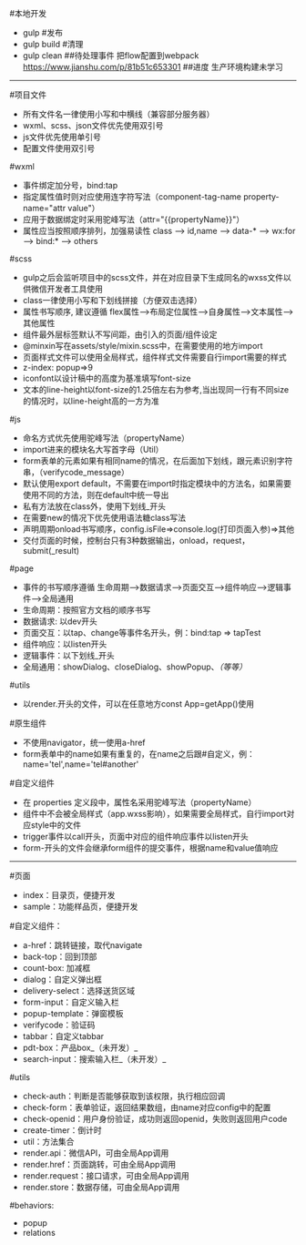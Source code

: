 #本地开发
* gulp
#发布
* gulp build
#清理
* gulp clean
##待处理事件
把flow配置到webpack
https://www.jianshu.com/p/81b51c653301
##进度
生产环境构建未学习
* * *

#项目文件
* 所有文件名一律使用小写和中横线（兼容部分服务器）
* wxml、scss、json文件优先使用双引号
* js文件优先使用单引号
* 配置文件使用双引号

#wxml
* 事件绑定加分号，bind:tap
* 指定属性值时则对应使用连字符写法（component-tag-name property-name="attr value"）
* 应用于数据绑定时采用驼峰写法（attr="{{propertyName}}"）
* 属性应当按照顺序排列，加强易读性 class --> id,name --> data-* --> wx:for --> bind:* --> others

#scss
* gulp之后会监听项目中的scss文件，并在对应目录下生成同名的wxss文件以供微信开发者工具使用
* class一律使用小写和下划线拼接（方便双击选择）
* 属性书写顺序, 建议遵循 flex属性-->布局定位属性-->自身属性-->文本属性-->其他属性
* 组件最外层标签默认不写间距，由引入的页面/组件设定
* @minxin写在assets/style/mixin.scss中，在需要使用的地方import
* 页面样式文件可以使用全局样式，组件样式文件需要自行import需要的样式
* z-index: popup=>9
* iconfont以设计稿中的高度为基准填写font-size
* 文本的line-height以font-size的1.25倍左右为参考,当出现同一行有不同size的情况时，以line-height高的一方为准

#js
* 命名方式优先使用驼峰写法（propertyName）
* import进来的模块名大写首字母（Util）
* form表单的元素如果有相同name的情况，在后面加下划线，跟元素识别字符串，（verifycode_message）
* 默认使用export default，不需要在import时指定模块中的方法名，如果需要使用不同的方法，则在default中统一导出
* 私有方法放在class外，使用下划线_开头
* 在需要new的情况下优先使用语法糖class写法
* 声明周期onload书写顺序，config.isFile=>console.log(打印页面入参)=>其他
* 交付页面的时候，控制台只有3种数据输出，onload，request，submit(_result)

#page
* 事件的书写顺序遵循 生命周期-->数据请求-->页面交互-->组件响应-->逻辑事件-->全局通用
* 生命周期：按照官方文档的顺序书写
* 数据请求: 以dev开头
* 页面交互：以tap、change等事件名开头，例：bind:tap => tapTest
* 组件响应：以listen开头
* 逻辑事件：以下划线_开头
* 全局通用：showDialog、closeDialog、showPopup、_（等等）_

#utils
* 以render.开头的文件，可以在任意地方const App=getApp()使用

#原生组件
* 不使用navigator，统一使用a-href
* form表单中的name如果有重复的，在name之后跟#自定义，例：name='tel',name='tel#another'

#自定义组件
* 在 properties 定义段中，属性名采用驼峰写法（propertyName）
* 组件中不会被全局样式（app.wxss影响），如果需要全局样式，自行import对应style中的文件
* trigger事件以call开头，页面中对应的组件响应事件以listen开头
* form-开头的文件会继承form组件的提交事件，根据name和value值响应

* * *

#页面
* index：目录页，便捷开发
* sample：功能样品页，便捷开发

#自定义组件：
* a-href：跳转链接，取代navigate
* back-top：回到顶部
* count-box: 加减框
* dialog：自定义弹出框
* delivery-select：选择送货区域
* form-input：自定义输入栏
* popup-template：弹窗模板
* verifycode：验证码
* tabbar：自定义tabbar
* pdt-box：产品box_（未开发）_
* search-input：搜索输入栏_（未开发）_

#utils
* check-auth：判断是否能够获取到该权限，执行相应回调
* check-form：表单验证，返回结果数组，由name对应config中的配置
* check-openid：用户身份验证，成功则返回openid，失败则返回用户code
* create-timer：倒计时
* util：方法集合
* render.api：微信API，可由全局App调用
* render.href：页面跳转，可由全局App调用
* render.request：接口请求，可由全局App调用
* render.store：数据存储，可由全局App调用

#behaviors:
* popup
* relations